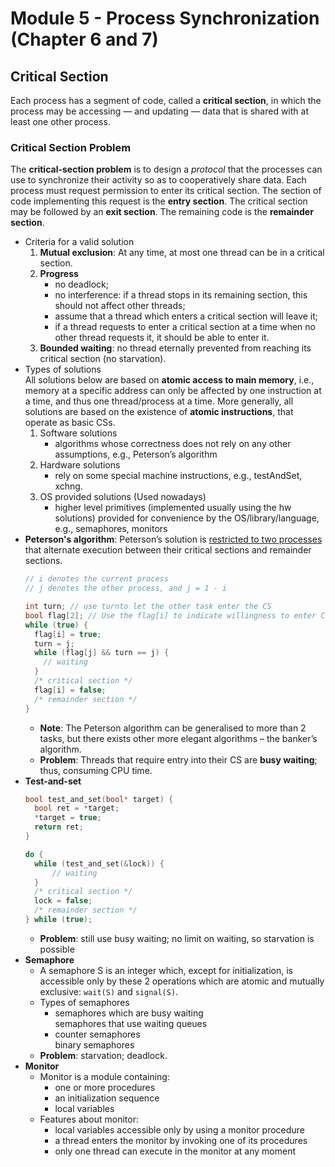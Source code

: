 # Module 5 - Process Synchronization (Chapter 6 and 7)

## Critical Section
Each process has a segment of code, called a **critical section**,
in which the process may be accessing — and updating — data that is shared with at least one other process.

### Critical Section Problem
The **critical-section problem** is to design a *protocol* that the processes can use to synchronize their activity so as to cooperatively share data. Each process must request permission to enter its critical section. The section of code implementing this request is the **entry section**. The critical section may be followed by an **exit section**. The remaining code is the **remainder section**. </br>

* Criteria for a valid solution
    1. **Mutual exclusion**: At any time, at most one thread can be in a critical section.
    2. **Progress**
        * no deadlock;
        * no interference: if a thread stops in its remaining section, this     should not affect other threads;
        * assume that a thread which enters a critical section will leave   it;
        * if a thread requests to enter a critical section at a time when   no other thread requests it, it should be able to enter it.
    3. **Bounded waiting**: no thread eternally prevented from reaching its     critical section (no starvation).
* Types of solutions </br>
All solutions below are based on **atomic access to main memory**, i.e., memory at a specific address can only be affected by one instruction at a time, and thus one thread/process at a time. More generally, all solutions are based on the existence of **atomic instructions**, that operate as basic CSs.
    1. Software solutions
        * algorithms whose correctness does not rely on any other assumptions, e.g., Peterson’s algorithm
    2. Hardware solutions
        * rely on some special machine instructions, e.g., testAndSet, xchng.
    3. OS provided solutions (Used nowadays)
        * higher level primitives (implemented usually using the hw solutions) provided for convenience by the OS/library/language, e.g., semaphores, monitors
* **Peterson's algorithm**: Peterson’s solution is <u> restricted to two processes </u> that alternate execution between their critical sections and remainder sections.
    ```cpp
    // i denotes the current process
    // j denotes the other process, and j = 1 - i

    int turn; // use turnto let the other task enter the CS
    bool flag[2]; // Use the flag[i] to indicate willingness to enter CS
    while (true) {
      flag[i] = true;
      turn = j;
      while (flag[j] && turn == j) {
        // waiting
      }
      /* critical section */
      flag[i] = false;
      /* remainder section */
    }
    ```
    * **Note**: The Peterson algorithm can be generalised to more than 2 tasks, but there exists other more elegant algorithms – the banker’s algorithm.
    * **Problem**: Threads that require entry into their CS are **busy waiting**; thus, consuming CPU time.
* **Test-and-set**
    ```cpp
    bool test_and_set(bool* target) {
      bool ret = *target;
      *target = true;
      return ret;
    }

    do {
      while (test_and_set(&lock)) {
          // waiting
      }
      /* critical section */
      lock = false;
      /* remainder section */
    } while (true);
    ```
    * **Problem**: still use busy waiting; no limit on waiting, so starvation is possible
* **Semaphore**
    * A semaphore S is an integer which, except for initialization, is accessible only by these 2 operations which are atomic and mutually exclusive: `wait(S)` and `signal(S)`.
    * Types of semaphores
        * semaphores which are busy waiting </br>
            semaphores that use waiting queues
        * counter semaphores </br>
            binary semaphores
    * **Problem**: starvation; deadlock.
* **Monitor**
    * Monitor is a module containing:
        * one or more procedures
        * an initialization sequence
        * local variables
    * Features about monitor:
        * local variables accessible only by using a monitor procedure
        * a thread enters the monitor by invoking one of its procedures
        * only one thread can execute in the monitor at any moment 
